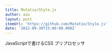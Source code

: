 ```yaml
---
title: Mutatio/Style.js
author: azu
layout: post
itemUrl: 'https://github.com/Mutatio/Style.js'
date: '2012-09-30T15:00:00.000Z'
---
```

JavaScriptで書けるCSS プリプロセッサ
